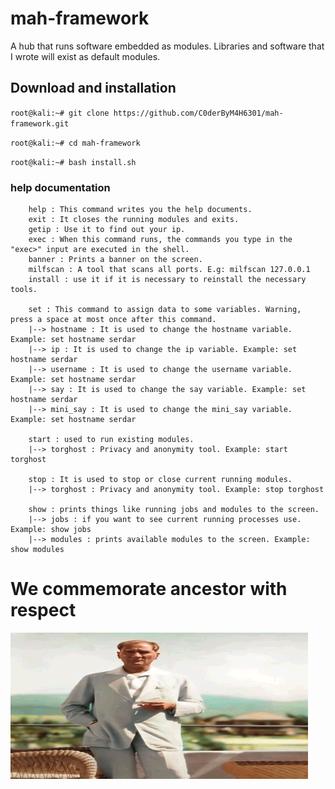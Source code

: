 # mah-framework
A hub that runs software embedded as modules. Libraries and software that I wrote will exist as default modules.

## Download and installation
 
`root@kali:~# git clone https://github.com/C0derByM4H6301/mah-framework.git`

`root@kali:~# cd mah-framework`

`root@kali:~# bash install.sh`
### help documentation
```
    help : This command writes you the help documents.
    exit : It closes the running modules and exits.
    getip : Use it to find out your ip.
    exec : When this command runs, the commands you type in the "exec>" input are executed in the shell.
    banner : Prints a banner on the screen.
    milfscan : A tool that scans all ports. E.g: milfscan 127.0.0.1 
    install : use it if it is necessary to reinstall the necessary tools.

    set : This command to assign data to some variables. Warning, press a space at most once after this command.
    |--> hostname : It is used to change the hostname variable. Example: set hostname serdar
    |--> ip : It is used to change the ip variable. Example: set hostname serdar
    |--> username : It is used to change the username variable. Example: set hostname serdar
    |--> say : It is used to change the say variable. Example: set hostname serdar
    |--> mini_say : It is used to change the mini_say variable. Example: set hostname serdar

    start : used to run existing modules.
    |--> torghost : Privacy and anonymity tool. Example: start torghost

    stop : It is used to stop or close current running modules.
    |--> torghost : Privacy and anonymity tool. Example: stop torghost

    show : prints things like running jobs and modules to the screen.
    |--> jobs : if you want to see current running processes use. Example: show jobs
    |--> modules : prints available modules to the screen. Example: show modules
```

# We commemorate ancestor with respect
![alt text](https://github.com/C0derByM4H6301/mah-framework/blob/main/img/ata.jpg?raw=true)
